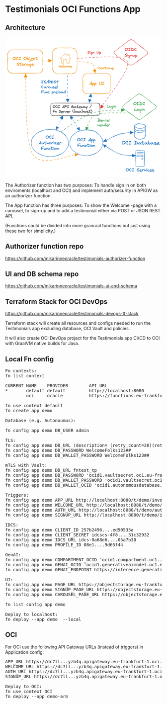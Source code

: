 # Testimonials OCI Functions App

## Architecture 

![architecture](testimonials_arch_2.png)

The Authorizer function has two purposes: To handle sign in on both enviroments (localhost and OCI) and implement auth/security in APIGW as an authorizer function.
<p>
The App function has three purposes: To show the Welcome -page with a carousel, to sign-up and to add a testimonial either via POST or JSON REST API.
<p>
(Functions could be divided into more granural functions but just using these two for simplicity.)

## Authorizer function repo
https://github.com/mikarinneoracle/testimonials-authorizer-function

## UI and DB schema repo
https://github.com/mikarinneoracle/testimonials-ui-and-schema

## Terraform Stack for OCI DevOps
https://github.com/mikarinneoracle/testimonials-devops-tf-stack

Terraform stack will create all resources and configs needed to run the Testimonials app excluding
database, OCI Vault and policies.
<p>
It will also create OCI DevOps project for the Testimonials app CI/CD to OCI with GraalVM native builds for Java.
<p>

## Local Fn config

<pre>
Fn contexts:
fn list context   

CURRENT NAME    PROVIDER        API URL                                                 REGISTRY
*       default default         http://localhost:8080                                   
        oci     oracle          https://functions.eu-frankfurt-1.oraclecloud.com        fra.ocir.io/frs...f35/

fn use context default
fn create app demo

Database (e.g. Autonoumus):

fn config app demo DB_USER admin

TLS:
fn config app demo DB_URL (description= (retry_count=20)(retry_delay=3)(address=(protocol=tcps)(port=1521)(host=adb.eu-frankfurt-1.oraclecloud.com))(connect_data=(service_name=g9......_fntest_tp.adb.oraclecloud.com))(security=(ssl_server_dn_match=yes)))
fn config app demo DB_PASSWORD WelcomeFolks123##
fn config app demo DB_WALLET_PASSWORD WelcomeFolks123##

mTLS with Vault:
fn config app demo DB_URL fntest_tp
fn config app demo DB_PASSWORD 'ocid1.vaultsecret.oc1.eu-frankfurt-1.amaaaa....izsxrjyyrxq'
fn config app demo DB_WALLET_PASSWORD 'ocid1.vaultsecret.oc1.eu-frankfurt-1.amaaaa....2gizsxrjyyrxq'
fn config app demo DB_WALLET_OCID 'ocid1.autonomousdatabase.oc1.eu-frankfurt-1.anthel....ihop3ziueesgq'

Triggers:
fn config app demo APP_URL http://localhost:8080/t/demo/invoke
fn config app demo WELCOME_URL http://localhost:8080/t/demo/invoke
fn config app demo AUTH_URL http://localhost:8080/t/demo/authenticate
fn config app demo SIGNUP_URL http://localhost:8080/t/demo/invoke?action=signup

IDCS:
fn config app demo CLIENT_ID 257b2496....ed90535a
fn config app demo CLIENT_SECRET idcscs-4f8....31c32932
fn config app demo IDCS_URL idcs-0a68e6....05a7b30
fn config app demo PROFILE_ID 08e1....9d65f44

GenAI:
fn config app demo COMPARTMENT_OCID 'ocid1.compartment.oc1..aaaaaa....nhmvgiqdatqgq'
fn config app demo GENAI_OCID 'ocid1.generativeaimodel.oc1.eu-frankfurt-1.amaaaa....gdcdhdu2whq'
fn config app demo GENAI_ENDPOINT https://inference.generativeai.eu-frankfurt-1.oci.oraclecloud.com

UI:
fn config app demo PAGE_URL https://objectstorage.eu-frankfurt-1.oraclecloud.com/n/frs...f35/b/pub/o/testimonial.html
fn config app demo SIGNUP_PAGE_URL https://objectstorage.eu-frankfurt-1.oraclecloud.com/n/frs...f35/b/pub/o/login.html
fn config app demo CAROUSEL_PAGE_URL https://objectstorage.eu-frankfurt-1.oraclecloud.com/n/frs...f35/b/pub/o/login_carousel.html

fn list config app demo

Deploy to localhost:
fn deploy --app demo  --local
</pre>

## OCI

For OCI use the following API Gateway URLs (instead of triggers) in Application config:

<pre>
APP_URL https://dc7ll...yzb4q.apigateway.eu-frankfurt-1.oci.customer-oci.com/testimonial
WELCOME_URL https://dc7ll...yzb4q.apigateway.eu-frankfurt-1.oci.customer-oci.com/welcome
AUTH_URL https://dc7ll...yzb4q.apigateway.eu-frankfurt-1.oci.customer-oci.com/login
SIGNUP_URL https://dc7ll...yzb4q.apigateway.eu-frankfurt-1.oci.customer-oci.com/welcome?action=signup

Deploy to OCI:
fn use context OCI
fn deploy --app demo-arm
</pre>